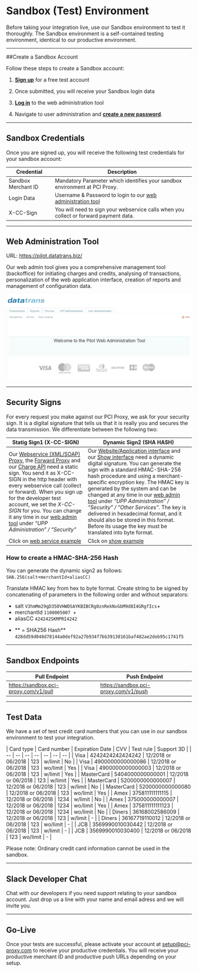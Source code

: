 

#  Sandbox (Test) Environment


Before taking your integration live, use our Sandbox environment to test it thoroughly. The Sandbox environment is a self-contained testing environment, identical to our productive environment. 


---


##Create a Sandbox Account

Follow these steps to create a Sandbox account: 

1.	[**Sign up**](http://www.pci-proxy.com/#/signup) for a free test account

2.	Once submitted, you will receive your Sandbox login data

3.	[**Log in**](https://pilot.datatrans.biz/) to the web administration tool

4.	Navigate to user administration and [**create a new password**](https://pilot.datatrans.biz/MenuDispatch.jsp?main=3&sub=2). 



 ---

 
## Sandbox Credentials
Once you are signed up, you will receive the following test credentials for your sandbox account:

| Credential | Description |
| -- | -- |
| Sandbox Merchant ID | Mandatory Parameter which identifies your sandbox environment at PCI Proxy. |
| Login Data | Username & Password to login to our [web administration tool](https://pilot.datatrans.biz/)  |
| X-CC-Sign | You will need to sign your webservice calls when you collect or forward payment data. |

 ---

## Web Administration Tool
URL: https://pilot.datatrans.biz/


Our web admin tool gives you a comprehensive management tool (backoffice) for initiating charges and credits, analysing of transactions, personalization of the web application interface, creation of reports and management of configuration data.

![](Pilot_Datatrans.jpg)



 ---

## Security Signs

For every request you make against our PCI Proxy, we ask for your security sign. It is a digital signature that tells us that it is really you and secures the data transmission. We differentiate between the following two:

|Statig Sign1 (X-CC-SIGN)| Dynamic Sign2 (SHA HASH)   |
|---|---|
|Our [Webservice (XML/SOAP) Proxy](https://docs.pci-proxy.com/webservice.html), the [Forward Proxy](https://docs.pci-proxy.com/forward.html) and our [Charge API](https://docs.pci-proxy.com/charge.html) need a static sign. You send it as X-CC-SIGN in the http header with every webservice call (collect or forward). When you sign up for the developer test account, we set the  *X-CC-SIGN* for you. You can change it any time in our [web admin tool](http://pilot.datatrans.biz) under *“UPP Administration” / “Security”*|Our [Website/Application interface](https://docs.pci-proxy.com/website-application.html) and our [Show interface](https://docs.pci-proxy.com/show.html) need a dynamic digital signature. You can generate the sign with a standard HMAC-SHA-256 hash procedure and using a merchant-specific encryption key. The HMAC key is generated by the system and can be changed at any time in our [web admin tool](http://pilot.datatrans.biz) under *“UPP Administration” / “Security” / “Other Services”.* The key is delivered in hexadecimal format, and it should also be stored in this format. Before its usage the key must be translated into byte format.|
| Click on [web service example](https://docs.pci-proxy.com/webservice.html)|Click on [show example](https://docs.pci-proxy.com/show.html)|



### How to create a HMAC-SHA-256 Hash


You can generate the dynamic sign2 as follows: `SHA.256(salt+merchantId+aliasCC)`

Translate HMAC key from hex to byte format. Create string to be signed by concatenating of parameters in the following order and without separators:

+ salt `V3hmMm29gD35OVHWDSAYKBIBCRg0znRekNvGbM9d8I4GRgfIcs`+
+ merchantId `1100005007 `+
+ aliasCC `424242SKMPRI4242`

- ** = SHA256 Hash** `428dd59d048d78144a0def92a27b934f7bb39138161baf482ae2deb95c1741f5`


---

## Sandbox Endpoints


|Pull Endpoint | Push Endpoint |
|---|---|
|https://sandbox.pci-proxy.com/v1/pull|https://sandbox.pci-proxy.com/v1/push|


 ---
 
 ## Test Data


We have a set of test credit card numbers that you can use in our sandbox environment to test your integration. 

| Card type | Card number | Expiration Date | CVV  | Test rule | Support 3D |
| -- | -- | -- | -- | -- | -- | -- |
| Visa | 4242424242424242 | 12/2018 or 06/2018 | 123  | w/limit | No |
| Visa | 4900000000000086 | 12/2018 or 06/2018 | 123  | wo/limit | Yes |
| Visa | 4900000000000003 | 12/2018 or 06/2018 | 123  | w/limit | Yes |
| MasterCard | 5404000000000001 | 12/2018 or 06/2018 | 123 | w/limit | Yes |
| MasterCard | 5200000000000007 | 12/2018 or 06/2018 | 123 | w/limit | No |
| MasterCard | 5200000000000080 | 12/2018 or 06/2018 | 123 | wo/limit | Yes |
| Amex | 375811111111115 | 12/2018 or 06/2018 | 1234 | w/limit | No |
| Amex | 375000000000007 | 12/2018 or 06/2018 | 1234 | wo/limit | Yes |
| Amex | 375811111111123 | 12/2018 or 06/2018 | 1234 | wo/limit | No |
| Diners | 36168002586009 | 12/2018 or 06/2018 | 123 | w/limit | - |
| Diners | 36167719110012 | 12/2018 or 06/2018 | 123 | wo/limit | - |
| JCB | 3569990010030442 | 12/2018 or 06/2018 | 123 | w/limit | - |
| JCB | 3569990010030400 | 12/2018 or 06/2018 | 123 | wo/limit | - |

Please note: Ordinary credit card information cannot be used in the sandbox. 


 ---

## Slack Developer Chat

Chat with our developers if you need support relating to your sandbox account. Just drop us a line with your name and email adress and we will invite you. 


---


## Go-Live

Once your tests are successful, please activate your account at [setup@pci-proxy.com](mailto:setup@pci-proxy.com) to receive your productive credentials. You will receive your productive merchant ID and productive push URLs depending on your setup.

